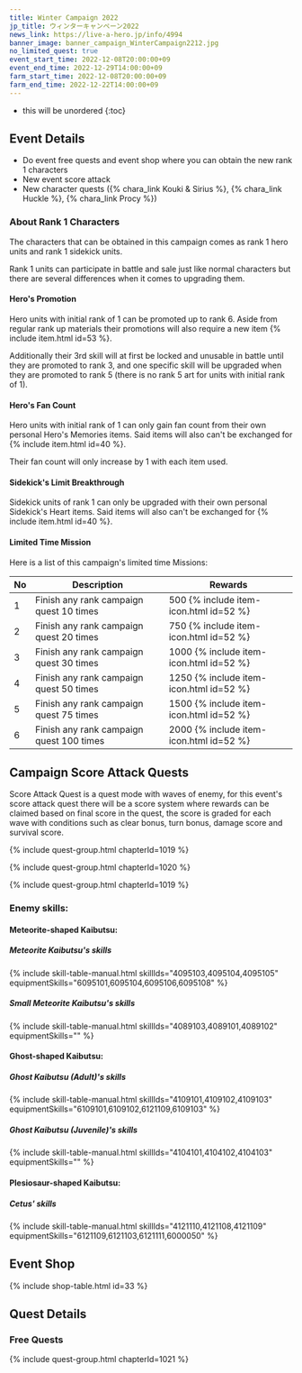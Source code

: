 ```yaml
---
title: Winter Campaign 2022
jp_title: ウィンターキャンペーン2022
news_link: https://live-a-hero.jp/info/4994
banner_image: banner_campaign_WinterCampaign2212.jpg
no_limited_quest: true
event_start_time: 2022-12-08T20:00:00+09
event_end_time: 2022-12-29T14:00:00+09
farm_start_time: 2022-12-08T20:00:00+09
farm_end_time: 2022-12-22T14:00:00+09
---
```


* this will be unordered
{:toc}

## Event Details

- Do event free quests and event shop where you can obtain the new rank 1 characters
- New event score attack
- New character quests ({% chara_link Kouki & Sirius %}, {% chara_link Huckle %}, {% chara_link Procy %})

### About Rank 1 Characters

The characters that can be obtained in this campaign comes as rank 1 hero units and rank 1 sidekick units.

Rank 1 units can participate in battle and sale just like normal characters but there are several differences when it comes to upgrading them.

#### Hero's Promotion

Hero units with initial rank of 1 can be promoted up to rank 6. Aside from regular rank up materials their promotions will also require a new item {% include item.html id=53 %}.

Additionally their 3rd skill will at first be locked and unusable in battle until they are promoted to rank 3, and one specific skill will be upgraded when they are promoted to rank 5 (there is no rank 5 art for units with initial rank of 1).

#### Hero's Fan Count

Hero units with initial rank of 1 can only gain fan count from their own personal Hero's Memories items. Said items will also can't be exchanged for {% include item.html id=40 %}.

Their fan count will only increase by 1 with each item used.

#### Sidekick's Limit Breakthrough

Sidekick units of rank 1 can only be upgraded with their own personal Sidekick's Heart items. Said items will also can't be exchanged for {% include item.html id=40 %}.

#### Limited Time Mission

Here is a list of this campaign's limited time Missions:

| No  | Description      | Rewards      |
|----|-----------------------------------------------------------|----------------|
| 1  | Finish any rank campaign quest 10 times | 500 {% include item-icon.html id=52 %}    |
| 2  | Finish any rank campaign quest 20 times | 750 {% include item-icon.html id=52 %}    |
| 3  | Finish any rank campaign quest 30 times | 1000 {% include item-icon.html id=52 %}    |
| 4  | Finish any rank campaign quest 50 times | 1250 {% include item-icon.html id=52 %}    |
| 5  | Finish any rank campaign quest 75 times | 1500 {% include item-icon.html id=52 %}    |
| 6  | Finish any rank campaign quest 100 times | 2000 {% include item-icon.html id=52 %}    |

## Campaign Score Attack Quests

Score Attack Quest is a quest mode with waves of enemy, for this event's score attack quest there will be a score system where rewards can be claimed based on final score in the quest, the score is graded for each wave with conditions such as clear bonus, turn bonus, damage score and survival score.

{% include quest-group.html chapterId=1019 %}

{% include quest-group.html chapterId=1020 %}

{% include quest-group.html chapterId=1019 %}

### Enemy skills:

#### Meteorite-shaped Kaibutsu:

##### Meteorite Kaibutsu's skills

{% include skill-table-manual.html skillIds="4095103,4095104,4095105" equipmentSkills="6095101,6095104,6095106,6095108" %}

##### Small Meteorite Kaibutsu's skills

{% include skill-table-manual.html skillIds="4089103,4089101,4089102" equipmentSkills="" %}

#### Ghost-shaped Kaibutsu:

##### Ghost Kaibutsu (Adult)'s skills

{% include skill-table-manual.html skillIds="4109101,4109102,4109103" equipmentSkills="6109101,6109102,6121109,6109103" %}

##### Ghost Kaibutsu (Juvenile)'s skills

{% include skill-table-manual.html skillIds="4104101,4104102,4104103" equipmentSkills="" %}

#### Plesiosaur-shaped Kaibutsu:

##### Cetus' skills

{% include skill-table-manual.html skillIds="4121110,4121108,4121109" equipmentSkills="6121109,6121103,6121111,6000050" %}

## Event Shop

{% include shop-table.html id=33 %}

## Quest Details

### Free Quests

{% include quest-group.html chapterId=1021 %}
